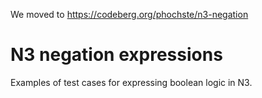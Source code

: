 We moved to https://codeberg.org/phochste/n3-negation

# N3 negation expressions

Examples of test cases for expressing boolean logic in N3.
